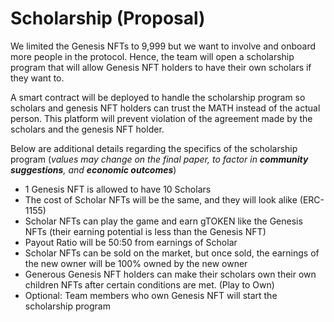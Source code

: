 # Scholarship (Proposal)

We limited the Genesis NFTs to 9,999 but we want to involve and onboard more people in the protocol. Hence, the team will open a scholarship program that will allow Genesis NFT holders to have their own scholars if they want to.

A smart contract will be deployed to handle the scholarship program so scholars and genesis NFT holders can trust the MATH instead of the actual person. This platform will prevent violation of the agreement made by the scholars and the genesis NFT holder.

Below are additional details regarding the specifics of the scholarship program (_values may change on the final paper, to factor in **community suggestions**, and **economic outcomes**_)

- 1 Genesis NFT is allowed to have 10 Scholars
- The cost of Scholar NFTs will be the same, and they will look alike (ERC-1155)
- Scholar NFTs can play the game and earn gTOKEN like the Genesis NFTs (their earning potential is less than the Genesis NFT)
- Payout Ratio will be 50:50 from earnings of Scholar
- Scholar NFTs can be sold on the market, but once sold, the earnings of the new owner will be 100% owned by the new owner
- Generous Genesis NFT holders can make their scholars own their own children NFTs after certain conditions are met. (Play to Own)
- Optional: Team members who own Genesis NFT will start the scholarship program
